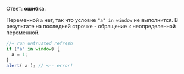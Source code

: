 Ответ: **ошибка**.

Переменной `a` нет, так что условие `"a" in window` не выполнится. В результате на последней строчке - обращение к неопределенной переменной.

```js
//+ run untrusted refresh
if ("a" in window) {
  a = 1;
}
alert( a ); // <-- error!
```


